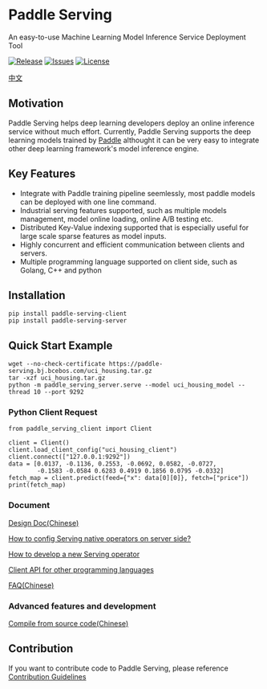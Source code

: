 # Paddle Serving
An easy-to-use Machine Learning Model Inference Service Deployment Tool

[![Release](https://img.shields.io/badge/Release-0.0.3-yellowgreen)](Release)
[![Issues](https://img.shields.io/github/issues/PaddlePaddle/Serving)](Issues)
[![License](https://img.shields.io/github/license/PaddlePaddle/Serving)](LICENSE)

[中文](./doc/README_CN.md)

## Motivation
Paddle Serving helps deep learning developers deploy an online inference service without much effort. Currently, Paddle Serving supports the deep learning models trained by [Paddle](https://github.com/PaddlePaddle/Paddle) althought it can be very easy to integrate other deep learning framework's model inference engine.  

## Key Features
- Integrate with Paddle training pipeline seemlessly, most paddle models can be deployed with one line command.
- Industrial serving features supported, such as multiple models management, model online loading, online A/B testing etc.
- Distributed Key-Value indexing supported that is especially useful for large scale sparse features as model inputs.
- Highly concurrent and efficient communication between clients and servers.
- Multiple programming language supported on client side, such as Golang, C++ and python

## Installation

```shell
pip install paddle-serving-client
pip install paddle-serving-server
```

## Quick Start Example

``` shell
wget --no-check-certificate https://paddle-serving.bj.bcebos.com/uci_housing.tar.gz
tar -xzf uci_housing.tar.gz
python -m paddle_serving_server.serve --model uci_housing_model --thread 10 --port 9292
```

### Python Client Request

```
from paddle_serving_client import Client

client = Client()
client.load_client_config("uci_housing_client")
client.connect(["127.0.0.1:9292"])
data = [0.0137, -0.1136, 0.2553, -0.0692, 0.0582, -0.0727,
        -0.1583 -0.0584 0.6283 0.4919 0.1856 0.0795 -0.0332]
fetch_map = client.predict(feed={"x": data[0][0]}, fetch=["price"])
print(fetch_map)

```



### Document

[Design Doc(Chinese)](doc/DESIGN.md)

[How to config Serving native operators on server side?](doc/SERVER_OP.md)

[How to develop a new Serving operator](doc/OPERATOR.md)

[Client API for other programming languages](doc/CLIENT_API.md)

[FAQ(Chinese)](doc/FAQ.md)

### Advanced features and development

[Compile from source code(Chinese)](doc/COMPILE.md)

## Contribution

If you want to contribute code to Paddle Serving, please reference [Contribution Guidelines](doc/CONTRIBUTE.md)
